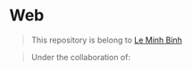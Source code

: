 # Web

> This repository is belong to [Le Minh Binh](https://github.com/LukeShrek)

> Under the collaboration of:
